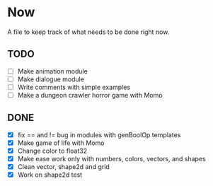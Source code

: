 # Now

A file to keep track of what needs to be done right now.

## TODO

* [ ] Make animation module
* [ ] Make dialogue module
* [ ] Write comments with simple examples
* [ ] Make a dungeon crawler horror game with Momo

## DONE

* [x] fix == and != bug in modules with genBoolOp templates
* [x] Make game of life with Momo
* [x] Change color to float32
* [x] Make ease work only with numbers, colors, vectors, and shapes
* [x] Clean vector, shape2d and grid
* [x] Work on shape2d test
